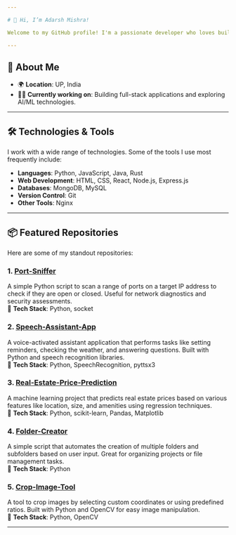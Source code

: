 ```yaml
---

# 👋 Hi, I’m Adarsh Mishra!

Welcome to my GitHub profile! I'm a passionate developer who loves building cool projects and contributing to the tech community. I enjoy working with a variety of technologies and always look for opportunities to learn and grow.

---
```


## 🚀 About Me

- 🌍 **Location**: UP, India
- 👨‍💻 **Currently working on**: Building full-stack applications and exploring AI/ML technologies.
---

## 🛠️ Technologies & Tools

I work with a wide range of technologies. Some of the tools I use most frequently include:

- **Languages**: Python, JavaScript, Java, Rust
- **Web Development**: HTML, CSS, React, Node.js, Express.js
- **Databases**: MongoDB, MySQL
- **Version Control**: Git
- **Other Tools**: Nginx

---

## 📦 Featured Repositories

Here are some of my standout repositories:

### 1. [**Port-Sniffer**](https://github.com/your-username/Port-Sniffer)  
A simple Python script to scan a range of ports on a target IP address to check if they are open or closed. Useful for network diagnostics and security assessments.  
🔧 **Tech Stack**: Python, socket  

### 2. [**Speech-Assistant-App**](https://github.com/your-username/Speech-Assistant-App)  
A voice-activated assistant application that performs tasks like setting reminders, checking the weather, and answering questions. Built with Python and speech recognition libraries.  
🔧 **Tech Stack**: Python, SpeechRecognition, pyttsx3  

### 3. [**Real-Estate-Price-Prediction**](https://github.com/your-username/Real-Estate-Price-Prediction)  
A machine learning project that predicts real estate prices based on various features like location, size, and amenities using regression techniques.  
🔧 **Tech Stack**: Python, scikit-learn, Pandas, Matplotlib  

### 4. [**Folder-Creator**](https://github.com/your-username/folder-creator)  
A simple script that automates the creation of multiple folders and subfolders based on user input. Great for organizing projects or file management tasks.  
🔧 **Tech Stack**: Python  

### 5. [**Crop-Image-Tool**](https://github.com/your-username/Crop-Image-Tool)  
A tool to crop images by selecting custom coordinates or using predefined ratios. Built with Python and OpenCV for easy image manipulation.  
🔧 **Tech Stack**: Python, OpenCV  

---
